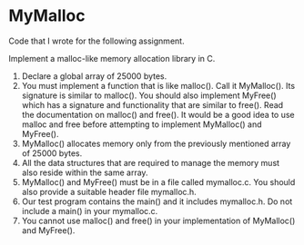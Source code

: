 # MyMalloc

Code that I wrote for the following assignment.

Implement a malloc-like memory allocation library in C.
1. Declare a global array of 25000 bytes.
2. You must implement a function that is like malloc(). Call it MyMalloc(). Its signature is similar to malloc(). You should also implement MyFree()
which has a signature and functionality that are similar to free(). Read the documentation on malloc() and free(). It would be a good idea to use
malloc and free before attempting to implement MyMalloc() and MyFree().
3. MyMalloc() allocates memory only from the previously mentioned array of 25000 bytes.
4. All the data structures that are required to manage the memory must also reside within the same array.
5. MyMalloc() and MyFree() must be in a file called mymalloc.c. You should also provide a suitable header file mymalloc.h.
6. Our test program contains the main() and it includes mymalloc.h. Do not include a main() in your mymalloc.c.
7. You cannot use malloc() and free() in your implementation of MyMalloc() and MyFree().

